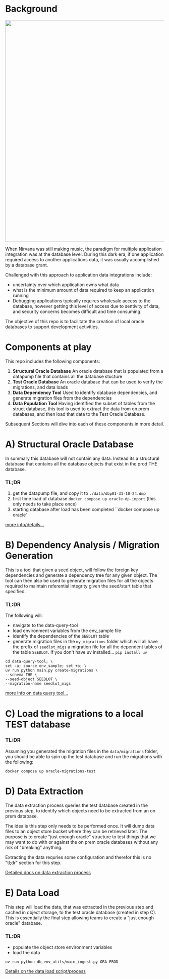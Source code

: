 # Background

<img src="https://lh3.googleusercontent.com/pw/AP1GczOiFckwC6jkI7XcZEJlDDQpFH0xLF5jajiijcry_9f7sn0O_1HSWMW8SQLLvtjXV_UMiSDiB5MSh_up4jE3DaqUbPs-ucSNq4P3IkT0YMAlvwtsKH_T1YY3xQeG1LTniYcc4L5f16DlkFeQTuP9Hq_Gcw=w1306-h589-s-no-gm?authuser=0" width="700px">

When Nirvana was still making music, the paradigm for multiple application integration
was at the database level.  During this dark era, if one application required access
to another applications data, it was usually accomplished by a database grant.

Challenged with this approach to application data integrations include:
* uncertainty over which application owns what data
* what is the minimum amount of data required to keep an application running
* Debugging applications typically requires wholesale access to the database, however
getting this level of access due to sentivity of data, and security concerns becomes
difficult and time consuming.

The objective of this repo is to facilitate the creation of local oracle databases to
support development activities.

# Components at play

This repo includes the following components:
1. **Structural Oracle Database** An oracle database that is populated from a datapump file that contains all
    the database stucture
1. **Test Oracle Database** An oracle database that can be used to verify the
    migrations, and data loads
1. **Data Dependency Tool** Used to identify database dependencies, and generate migration
    files from the dependencies
1. **Data Population Tool** Having identified the subset of tables from the struct
    database, this tool is used to extract the data from on prem databases, and
    then load that data to the Test Oracle Database.

Subsequent Sections will dive into each of these components in more detail.

# A) Structural Oracle Database

In summary this database will not contain any data.  Instead its a structural
database that contains all the database objects that exist in the prod THE
database.

### TL;DR

1. get the datapump file, and copy it to `./data/dbp01-31-10-24.dmp`
2. first time load of database `docker compose up oracle-dp-import`  (this only needs to take place once)
3. starting database after load has been completed ``docker compose up oracle`

[more info/details...](docs/struct_db.md)

# B) Dependency Analysis / Migration Generation

This is a tool that given a seed object, will follow the foreign key dependencies
and generate a dependency tree for any given object.  The tool can then also
be used to generate migration files for all the objects required to maintain
referential integrity given the seed/start table that specified.

### TL:DR

The following will:
* navigate to the data-query-tool
* load environment variables from the env_sample file
* identify the dependencies of the `SEEDLOT` table
* generate migration files in the `my_migrations` folder which will all have
    the prefix of `seedlot_migs`
     a migration file for all the dependent tables of the table `SEEDLOT`.
If you don't have uv installed... `pip install uv`

```
cd data-query-tool; \
set -a; source env_sample; set +a; \
uv run python main.py create-migrations \
--schema THE \
--seed-object SEEDLOT \
--migration-name seedlot_migs
```

[more info on data query tool...](docs/data_query_tool.md)

# C) Load the migrations to a local TEST database

### TL:DR

Assuming you generated the migration files in the `data/migrations` folder, you
should be able to spin up the test database and run the migrations with the
following:

`docker compose up oracle-migrations-test`

# D) Data Extraction

The data extraction process queries the test database created in the previous
step, to identify which objects need to be extracted from an on prem database.

The idea is this step only needs to be performed once.  It will dump data files
to an object store bucket where they can be retrieved later.  The purpose is
to create "just enough oracle" structure to test things that we may want to do
with or against the on prem oracle databases without any risk of "breaking"
anything.

Extracting the data requries some configuration and therefor this is no "tl;dr"
section for this step.

[Detailed docs on data extraction process](docs/data_extraction.md)

# E) Data Load

This step will load the data, that was extracted in the previous step and
cached in object storage, to the test oracle database (created in step C).  This
is essentially the final step allowing teams to create a "just enough oracle"
database.

### TL:DR

* populate the object store environment variables
* load the data

`uv run python db_env_utils/main_ingest.py ORA PROD`

[Details on the data load script/process](docs/data_load.md)
















